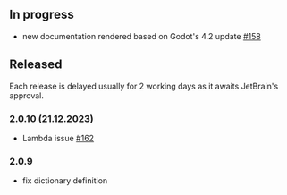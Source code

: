 ## In progress

+ new documentation rendered based on Godot's 4.2 update [#158](https://gitlab.com/IceExplosive/gdscript/-/issues/158)

## Released

Each release is delayed usually for 2 working days as it awaits JetBrain's approval.

### 2.0.10 (21.12.2023)

- Lambda issue [#162](https://gitlab.com/IceExplosive/gdscript/-/issues/162)

### 2.0.9

- fix dictionary definition
